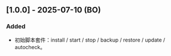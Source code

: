 
## [1.0.0] - 2025-07-10   (BO)
### Added
- 初始脚本套件：install / start / stop / backup / restore / update / autocheck。
